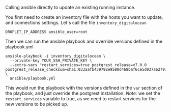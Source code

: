 Calling ansible directly to update an existing running instance.

You first need to create an inventory file with the hosts you want to update, and connections settings.
Let's call the file `inventory_digitalocean`

```
DROPLET_IP_ADDRESS ansible_user=root
```

Then we can run the ansible playbook and override versions defined in the playbook.yml

```
ansible-playbook -i inventory_digitalocean \
  --private-key YOUR_SSH_PRIVATE_KEY \
  --extra-vars "restart_services=true postgrest_release=v7.0.0 postgrest_release_checksum=sha1:033aafb439792e9580d468baf6ce5d937a62797d" \
  ansible/playbook.yml
```

This would run the playbook with the versions defined in the `var` section of the playbook, and just
override the postgrest installation. *Note:* we set the `restart_services` variable to true, as we
need to restart services for the new versions to be picked up.

